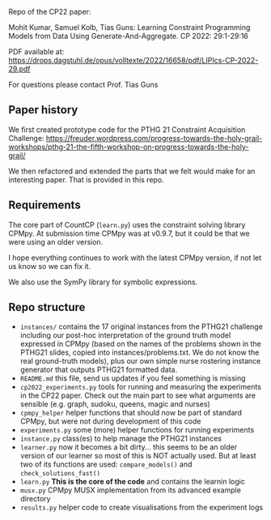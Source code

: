 Repo of the CP22 paper:

  Mohit Kumar, Samuel Kolb, Tias Guns: Learning Constraint Programming Models from Data Using Generate-And-Aggregate. CP 2022: 29:1-29:16

PDF available at: https://drops.dagstuhl.de/opus/volltexte/2022/16658/pdf/LIPIcs-CP-2022-29.pdf


For questions please contact Prof. Tias Guns

## Paper history
We first created prototype code for the PTHG 21 Constraint Acquisition Challenge: https://freuder.wordpress.com/progress-towards-the-holy-grail-workshops/pthg-21-the-fifth-workshop-on-progress-towards-the-holy-grail/ 

We then refactored and extended the parts that we felt would make for an interesting paper. That is provided in this repo.

## Requirements
The core part of CountCP (`learn.py`) uses the constraint solving library CPMpy. At submission time CPMpy was at v0.9.7, but it could be that we were using an older version.

I hope everything continues to work with the latest CPMpy version, if not let us know so we can fix it.

We also use the SymPy library for symbolic expressions.

## Repo structure

* `instances/`  contains the 17 original instances from the PTHG21 challenge including our post-hoc interpretation of the ground truth model expressed in CPMpy (based on the names of the problems shown in the PTHG21 slides, copied into instances/problems.txt. We do not know the real ground-truth models), plus our own simple nurse rostering instance generator that outputs PTHG21 formatted data.
* `README.md` this file, send us updates if you feel something is missing
* `cp2022_experiments.py` tools for running and measuring the experiments in the CP22 paper. Check out the main part to see what arguments are sensible (e.g. graph, sudoku, queens, magic and nurses)
* `cpmpy_helper`  helper functions that should now be part of standard CPMpy, but were not during development of this code
* `experiments.py` some (more) helper functions for running experiments
* `instance.py`  class(es) to help manage the PTHG21 instances
* `learner.py`  now it becomes a bit dirty... this seems to be an older version of our learner so most of this is NOT actually used. But at least two of its functions are used: `compare_models()` and `check_solutions_fast()`
* `learn.py`  **This is the core of the code** and contains the learnin logic
* `musx.py`  CPMpy MUSX implementation from its advanced example directory
* `results.py`  helper code to create visualisations from the experiment logs

